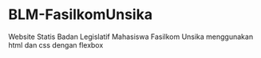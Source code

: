 # BLM-FasilkomUnsika

Website Statis Badan Legislatif Mahasiswa Fasilkom Unsika menggunakan html dan css dengan flexbox
